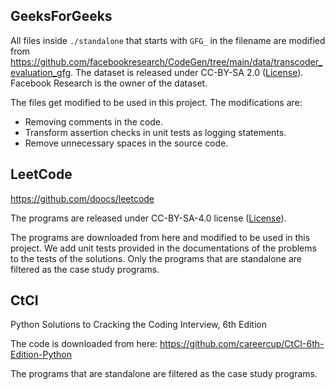 ## GeeksForGeeks

All files inside `./standalone` that starts with `GFG_` in the filename are modified from https://github.com/facebookresearch/CodeGen/tree/main/data/transcoder_evaluation_gfg. The dataset is released under CC-BY-SA 2.0 ([License](LICENSE-geeksforgeeks)). Facebook Research is the owner of the dataset. 

The files get modified to be used in this project. The modifications are: 
- Removing comments in the code. 
- Transform assertion checks in unit tests as logging statements.
- Remove unnecessary spaces in the source code.

## LeetCode

https://github.com/doocs/leetcode

The programs are released under CC-BY-SA-4.0 license ([License](LICENSE-leetcode)).

The programs are downloaded from here and modified to be used in this project. We add unit tests provided in the documentations of the problems to the tests of the solutions.
Only the programs that are standalone are filtered as the case study programs.


## CtCI

Python Solutions to Cracking the Coding Interview, 6th Edition

The code is downloaded from here:
https://github.com/careercup/CtCI-6th-Edition-Python

The programs that are standalone are filtered as the case study programs.
